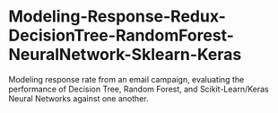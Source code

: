# Modeling-Response-Redux-DecisionTree-RandomForest-NeuralNetwork-Sklearn-Keras
Modeling response rate from an email campaign, evaluating the performance of Decision Tree, Random Forest, and Scikit-Learn/Keras Neural Networks against one another.
